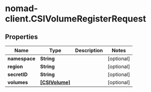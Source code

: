 # nomad-client.CSIVolumeRegisterRequest

## Properties

Name | Type | Description | Notes
------------ | ------------- | ------------- | -------------
**namespace** | **String** |  | [optional] 
**region** | **String** |  | [optional] 
**secretID** | **String** |  | [optional] 
**volumes** | [**[CSIVolume]**](CSIVolume.md) |  | [optional] 


